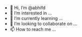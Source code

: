 - 👋 Hi, I’m @abhifd
- 👀 I’m interested in ...
- 🌱 I’m currently learning ...
- 💞️ I’m looking to collaborate on ...
- 📫 How to reach me ...

<!---
abhifd/abhifd is a ✨ special ✨ repository because its `README.md` (this file) appears on your GitHub profile.
You can click the Preview link to take a look at your changes.
--->
